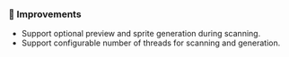 ### 🎨 Improvements
* Support optional preview and sprite generation during scanning.
* Support configurable number of threads for scanning and generation.
